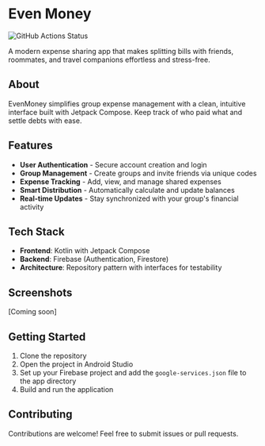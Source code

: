 # Even Money

![GitHub Actions Status](https://github.com/HabelJonas/even-money/actions/workflows/android.yml/badge.svg)

A modern expense sharing app that makes splitting bills with friends, roommates, and travel companions effortless and stress-free.

## About

EvenMoney simplifies group expense management with a clean, intuitive interface built with Jetpack Compose. Keep track of who paid what and settle debts with ease.

## Features

- **User Authentication** - Secure account creation and login
- **Group Management** - Create groups and invite friends via unique codes
- **Expense Tracking** - Add, view, and manage shared expenses
- **Smart Distribution** - Automatically calculate and update balances
- **Real-time Updates** - Stay synchronized with your group's financial activity

## Tech Stack

- **Frontend**: Kotlin with Jetpack Compose
- **Backend**: Firebase (Authentication, Firestore)
- **Architecture**: Repository pattern with interfaces for testability

## Screenshots

[Coming soon]

## Getting Started

1. Clone the repository
2. Open the project in Android Studio
3. Set up your Firebase project and add the `google-services.json` file to the app directory
4. Build and run the application

## Contributing

Contributions are welcome! Feel free to submit issues or pull requests.
